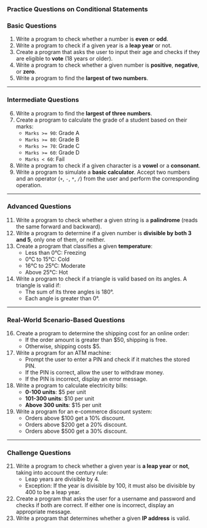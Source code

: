 ### **Practice Questions on Conditional Statements**



### **Basic Questions**
1. Write a program to check whether a number is **even** or **odd**.
2. Write a program to check if a given year is a **leap year** or not.
3. Create a program that asks the user to input their age and checks if they are eligible to **vote** (18 years or older).
4. Write a program to check whether a given number is **positive**, **negative**, or **zero**.
5. Write a program to find the **largest of two numbers**.

---

### **Intermediate Questions**
6. Write a program to find the **largest of three numbers**.
7. Create a program to calculate the grade of a student based on their marks:
   - `Marks >= 90`: Grade A
   - `Marks >= 80`: Grade B
   - `Marks >= 70`: Grade C
   - `Marks >= 60`: Grade D
   - `Marks < 60`: Fail
8. Write a program to check if a given character is a **vowel** or a **consonant**.
10. Write a program to simulate a **basic calculator**. Accept two numbers and an operator (`+`, `-`, `*`, `/`) from the user and perform the corresponding operation.

---

### **Advanced Questions**
11. Write a program to check whether a given string is a **palindrome** (reads the same forward and backward).
12. Write a program to determine if a given number is **divisible by both 3 and 5**, only one of them, or neither.
13. Create a program that classifies a given **temperature**:
    - Less than 0°C: Freezing
    - 0°C to 15°C: Cold
    - 16°C to 25°C: Moderate
    - Above 25°C: Hot
14. Write a program to check if a triangle is valid based on its angles. A triangle is valid if:
    - The sum of its three angles is 180°.
    - Each angle is greater than 0°.

---

### **Real-World Scenario-Based Questions**
16. Create a program to determine the shipping cost for an online order:
    - If the order amount is greater than $50, shipping is free.
    - Otherwise, shipping costs $5.
17. Write a program for an ATM machine:
    - Prompt the user to enter a PIN and check if it matches the stored PIN.
    - If the PIN is correct, allow the user to withdraw money.
    - If the PIN is incorrect, display an error message.
18. Write a program to calculate electricity bills:
    - **0-100 units**: $5 per unit
    - **101-300 units**: $10 per unit
    - **Above 300 units**: $15 per unit
19. Write a program for an e-commerce discount system:
    - Orders above $100 get a 10% discount.
    - Orders above $200 get a 20% discount.
    - Orders above $500 get a 30% discount.

---

### **Challenge Questions**
21. Write a program to check whether a given year is **a leap year** or **not**, taking into account the century rule:
    - Leap years are divisible by 4.
    - Exception: If the year is divisible by 100, it must also be divisible by 400 to be a leap year.
22. Create a program that asks the user for a username and password and checks if both are correct. If either one is incorrect, display an appropriate message.
23. Write a program that determines whether a given **IP address** is valid.
